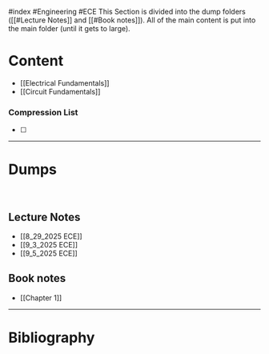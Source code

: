 #index #Engineering #ECE
This Section is divided into the dump folders ([[#Lecture Notes]] and [[#Book notes]]). All of the main content is put into the main folder (until it gets to large).



# Content 
- [[Electrical Fundamentals]]
- [[Circuit Fundamentals]]


### Compression List
- [ ] 

****


# Dumps
&emsp;
## Lecture Notes
- [[8_29_2025 ECE]]
- [[9_3_2025 ECE]]
- [[9_5_2025 ECE]]


## Book notes
- [[Chapter 1]]


****

# Bibliography 

